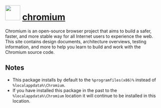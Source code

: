# <img src="https://cdn.jsdelivr.net/gh/chocolatey/chocolatey-coreteampackages@ea8c584d7d199602a04ce8b9258774e9be247d31/icons/chromium.png" width="48" height="48"/> [chromium](https://chocolatey.org/packages/chromium)

Chromium is an open-source browser project that aims to build a safer, faster, and more stable way for all Internet users to experience the web. This site contains design documents, architecture overviews, testing information, and more to help you learn to build and work with the Chromium source code.

## Notes

- This package installs by default to the `%programfiles(x86)%` instead of `%localappdata%\Chromium`.
- If you have installed this package in the past to the `%localappdata%\Chromium` location it will continue to be installed in this location.
